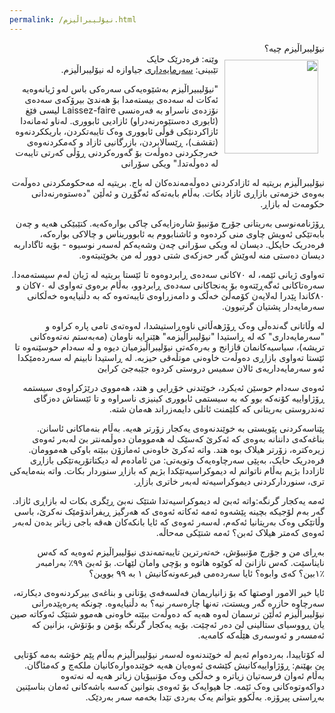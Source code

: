 ```yaml
---
permalink: /نیۆلیبراڵیزم.html
---
```

<div dir="rtl">
نیۆلیبراڵیزم چیە؟

<br/>
<img src="https://upload.wikimedia.org/wikipedia/commons/7/7f/Friedrich_Hayek_portrait.jpg" style="width:150px; float:right; margin:10px"/>
وێنە: فرەدرێک حایک
<br/>
تێبینی: <a href="https://layik.wordpress.com/2017/06/25/سەرمایەداری-چیە؟/">سەرمایەداری</a> جیاوازە لە نیۆلیبراڵیزم.
<br/>

"نیۆلیبیراڵیزم بەشێوەیەکی سەرەکی باس لەو ژیانەوەیە ئەکات لە سەدەی بیستەمدا بۆ ھەندێ بیرۆکەی سەدەی نۆزدەی ناسراو بە فەرەنسی Laissez-faire لیسی فێغ (ئابوری دەستێوەرنەدراو) ئازادیی ئابووری. لەناو ئەمانەدا ئازاکردنێکی قوڵی ئابووری وەک تایبەتکردن، باریککردنەوە (تقشف)، ڕێسالابردن، بازرگانیی ئازاد و کەمکردنەوەی خەرجکردنی دەوڵەت بۆ گەورەکردنی ڕۆڵی کەرتی تایبەت لە دەوڵەتدا." ویکی سۆرانی
<br/>

نیۆلیبراڵیزم بریتیە لە ئازادکردنی دەوڵەمەندەکان لە باج. بریتیە لە مەحکومکردنی دەوڵەت بەوەی خزمەتی بازاڕی ئازاد بکات. بەڵام بابەتەکە ئەگۆڕن و ئەڵێن "دەستوەرنەدانی حکومەت لە بازاڕ. 
<br/>

ڕۆژنامەنوسی بەریتانی جۆرج مۆنبیۆ شارەزایەکی چاکی بوارەکەیە. کتێبێکی هەیە و چەن بابەتێکی ئەویش چاوی منی کردەوە و ئاشنابووم بە ئابووریناس و چالاکی بوارەکە، فرەدریک حایکل. دیسان لە ویکی سۆرانی چەن وشەیەکم لەسەر نوسیوە - بۆیە ئاگاداربە دیسان دەستی منە لەوێش گەر حەزکەی شتی دوور لە من بخوێنیتەوە.
<br/>

تەواوی ژیانی ئێمە، لە ٧٠کانی سەدەی ڕابردوەوە تا ئێستا بریتیە لە ژیان لەم سیستەمەدا. سەرەتاکانی ئەگەڕێتەوە بۆ پەنجاکانی سەدەی ڕابردوو، بەڵام برەوی تەواوی لە ٧٠کان و ٨٠کاندا پێدرا لەلایەن کۆمەڵێ خەڵک و دامەزراوەی تایبەتەوە کە بە دڵنیایەوە خەڵکانی سەرمایەدار پشتیان گرتبوون.

لە وڵاتانی گەندەڵی وەک ڕۆژهەڵاتی ناوەڕاستیشدا، لەوەتەی تامی پارە کراوە و "سەرمایەداری" کە لە ڕاستیدا "نیۆلیبراڵیزمە" هێنرایە ناومان (مەبەستم نەتەوەکانی تریشە)، سیاسیەکانمان قازانج و بەرەکەتی نیۆلیبراڵیزمیان دیوە و لە سەدام حوسێنەوە تا ئێستا تەواوی بازاڕی دەوڵەت خاوەنی موتڵەقی حیزبە. لە ڕاستیدا نابینم لە سەردەمێکدا ئەو سەرمایەداریەی ئالان سمیس دروستی کردوە جێبەجێ کرابێ
<br/>

ئەوەی سەدام حوسێن ئەیکرد، خوێندنی خۆڕایی و هتد، هەمووی درێژکراوەی سیستمە ڕۆژاواییە کۆنەکە بوو کە بە سیستمی ئابووری کینیزی ناسراوە و تا ئێستاش دەزگای تەندروستی بەریتانی کە کلێمنت ئاتلی دایمەزراند هەمان شتە. 
<br/>

پێناسەکردنی پێویستی بە خوێندنەوەی یەکجار زۆرتر هەیە. بەڵام بنەماکانی ئاسانن. بناغەکەی داننانە بەوەی کە ئەکرێ کەسێک لە هەموومان دەوڵمەنتر بێ لەبەر ئەوەی زیرەکترە، زۆرتر هیلاک بوە هتد. واتە ئەکرێ خاوەنی ئەمازۆن ببێتە باوکی هەموومان. فرەدریک حایک، بەپێی سەرچاوەیەک وتویەتی: من ئامادەم لە دیکتاتۆریەتێکی بازاڕی ئازاددا بژیم بەڵام ناتوانم لە دیموکراسیەتێکدا بژیم کە بازاڕ سنوردار بکات. واتە بنەمایەکی تری، سنوردارکردنی دیموکراسیەتە لەبەر خاتری بازاڕ.
<br/>

ئەمە یەکجار گرنگە:واتە ئەبێ لە دیموکراسیەتدا شتێک نەبێ ڕێگری بکات لە بازاڕی ئازاد. گەر بەم لۆجیکە بچینە پێشەوە ئەمە ئەکاتە ئەوەی کە هەرگیز ڕیفراندۆمێک نەکرێ، باسی وڵاتێکی وەک بەریتانیا ئەکەم، لەسەر ئەوەی کە ئایا بانکەکان هەقە باجی زیاتر بدەن لەبەر ئەوەی کەمتر هیلاک ئەبن؟ ئەمە شتێکی مەحاڵە.
<br/>

بەڕای من و جۆرج مۆنبیۆش، خەتەرترین تایبەتمەندی نیۆلیبراڵیزم ئەوەیە کە کەس نایناسێت. کەس نازانێ لە کوێوە هاتوە و بۆچی وامان لێهات. بۆ ئەبێ ٩٩٪ بەرامبەر ٪١بین؟ کەی وابوە؟ ئایا سەردەمی فیرعەونەکانیش ١ بە ٩٩ بووین؟
<br/>

ئایا خیر الامور اوصتها کە بۆ زانیاریمان فەلسەفەی یۆنانی و بناغەی بیرکردنەوەی دیکارتە، سەرچاوە حازرە گەر ویستت، تەنها چارەسەر نیە؟ بە دڵنیایەوە. چونکە پەرەپێدەرانی نیۆلیبراڵیزم ئەڵێن ترسمان لەوە هەیە کە دەوڵەت ببێتە خاوەنی هەموو شتێک ئەوکاتە صین یان ڕووسیای ستالینی لێ دەر ئەچێت. بۆیە یەکجار گرنگە بۆمن و بۆتۆش، بزانین کە ئەمسەر و ئەوسەری هێڵەکە کامەیە. 
<br/>

لە کۆتاییدا، بەردەوام ئەبم لە خوێندنەوە لەسەر نیۆلیبراڵیزم بەڵام پێم خۆشە بەمە کۆتایی پێ بهێنم: ڕۆژاواییەکانیش کێشەی ئەوەیان هەیە خوێندەوارەکانیان ملکەچ و کەمئاگان. بەڵام ئەوان فرسەتیان زیاترە و خەڵکی وەک مۆنبیۆیان زیاتر هەیە لە نەتەوە دواکەوتوەکانی وەک ئێمە. جا هیوایەک بۆ ئەوەی بتوانین کەسە باشەکانی ئەمان بناسێنین بەڕاستی پیرۆزە. بەڵکوو بتوانم یەک بەردی تێدا بخەمە سەر بەردێک.
<br/>
